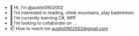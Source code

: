 - 👋 Hi, I’m @austin0902002
- 👀 I’m interested in reading, climb mountains, play badmintom
- 🌱 I’m currently learning C#, WPF
- 💞️ I’m looking to collaborate on ...
- 📫 How to reach me austin0902002@gmail.com

<!---
austin0902002/austin0902002 is a ✨ special ✨ repository because its `README.md` (this file) appears on your GitHub profile.
You can click the Preview link to take a look at your changes.
--->
